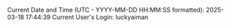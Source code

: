 Current Date and Time (UTC - YYYY-MM-DD HH:MM:SS formatted): 2025-03-18 17:44:39
Current User's Login: luckyaiman
